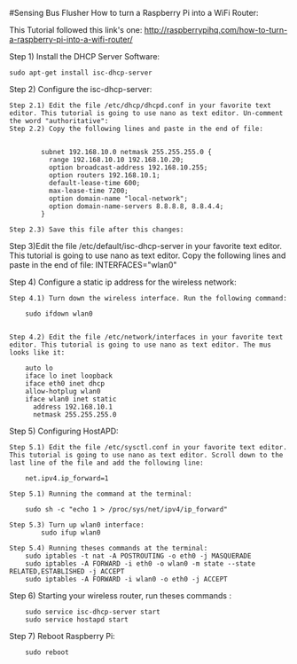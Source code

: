 #Sensing Bus Flusher
How to turn a Raspberry Pi into a WiFi Router:

This Tutorial followed this link's one: http://raspberrypihq.com/how-to-turn-a-raspberry-pi-into-a-wifi-router/

Step 1) Install the DHCP Server Software:

	sudo apt-get install isc-dhcp-server

Step 2) Configure the isc-dhcp-server:

	Step 2.1) Edit the file /etc/dhcp/dhcpd.conf in your favorite text editor. This tutorial is going to use nano as text editor. Un-comment the word "authoritative":
	Step 2.2) Copy the following lines and paste in the end of file:
	

			subnet 192.168.10.0 netmask 255.255.255.0 {
 			  range 192.168.10.10 192.168.10.20;
 			  option broadcast-address 192.168.10.255;
 			  option routers 192.168.10.1;
 			  default-lease-time 600;
 			  max-lease-time 7200;
 			  option domain-name "local-network";
 			  option domain-name-servers 8.8.8.8, 8.8.4.4;
			}

	Step 2.3) Save this file after this changes:

Step 3)Edit the file /etc/default/isc-dhcp-server in your favorite text editor. This tutorial is going to use nano as text editor. Copy the following lines and paste in the end of file:
		INTERFACES="wlan0"

Step 4) Configure a static ip address for the wireless network:

	Step 4.1) Turn down the wireless interface. Run the following command:
		
		sudo ifdown wlan0


	Step 4.2) Edit the file /etc/network/interfaces in your favorite text editor. This tutorial is going to use nano as text editor. The mus looks like it:

		auto lo
		iface lo inet loopback
		iface eth0 inet dhcp
		allow-hotplug wlan0
		iface wlan0 inet static
		  address 192.168.10.1
		  netmask 255.255.255.0

Step 5) Configuring HostAPD:
 
	Step 5.1) Edit the file /etc/sysctl.conf in your favorite text editor. This tutorial is going to use nano as text editor. Scroll down to the last line of the file and add the following line:

		net.ipv4.ip_forward=1

	Step 5.1) Running the command at the terminal:

		sudo sh -c "echo 1 > /proc/sys/net/ipv4/ip_forward"

	Step 5.3) Turn up wlan0 interface:
			sudo ifup wlan0

	Step 5.4) Running theses commands at the terminal:
		sudo iptables -t nat -A POSTROUTING -o eth0 -j MASQUERADE
		sudo iptables -A FORWARD -i eth0 -o wlan0 -m state --state RELATED,ESTABLISHED -j ACCEPT
		sudo iptables -A FORWARD -i wlan0 -o eth0 -j ACCEPT
	

Step 6) Starting your wireless router, run theses commands :

		sudo service isc-dhcp-server start
		sudo service hostapd start

Step 7) Reboot Raspberry Pi:

		sudo reboot


















